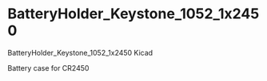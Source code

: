 # BatteryHolder_Keystone_1052_1x2450
BatteryHolder_Keystone_1052_1x2450 Kicad

Battery case for CR2450 
